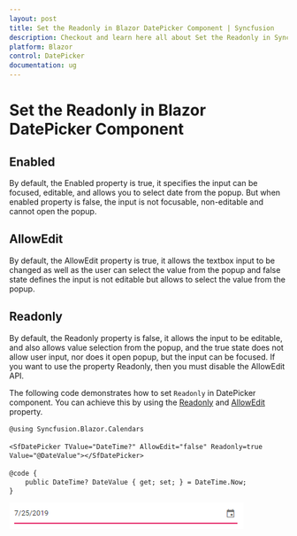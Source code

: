 ```yaml
---
layout: post
title: Set the Readonly in Blazor DatePicker Component | Syncfusion
description: Checkout and learn here all about Set the Readonly in Syncfusion Blazor DatePicker component and more.
platform: Blazor
control: DatePicker
documentation: ug
---
```


# Set the Readonly in Blazor DatePicker Component

## Enabled

By default, the Enabled property is true, it specifies the input can be focused, editable, and allows you to select date from the popup. But when enabled property is false, the input is not focusable, non-editable and cannot open the popup.

## AllowEdit

By default, the AllowEdit property is true, it allows the textbox input to be changed as well as the user can select the value from the popup and false state defines the input is not editable but allows to select the value from the popup.

## Readonly

By default, the Readonly property is false, it allows the input to be editable, and also allows value selection from the popup, and the true state does not allow user input, nor does it open popup, but the input can be focused. If you want to use the property Readonly, then you must disable the AllowEdit API.

The following code demonstrates how to set `Readonly` in DatePicker component. You can achieve this by using the [Readonly](https://help.syncfusion.com/cr/blazor/Syncfusion.Blazor.Calendars.SfDatePicker-1.html#Syncfusion_Blazor_Calendars_SfDatePicker_1_Readonly) and [AllowEdit](https://help.syncfusion.com/cr/blazor/Syncfusion.Blazor.Calendars.SfDatePicker-1.html#Syncfusion_Blazor_Calendars_SfDatePicker_1_AllowEdit) property.

```cshtml
@using Syncfusion.Blazor.Calendars

<SfDatePicker TValue="DateTime?" AllowEdit="false" Readonly=true Value="@DateValue"></SfDatePicker>

@code {
    public DateTime? DateValue { get; set; } = DateTime.Now;
}
```



![Blazor DatePicker in Read-only Mode](../images/blazor-datepicker-read-only-mode.png)
